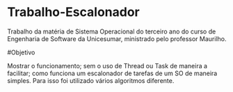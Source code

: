 # Trabalho-Escalonador

Trabalho da matéria de Sistema Operacional do terceiro ano do curso de Engenharia de Software da Unicesumar, ministrado pelo professor Maurilho.

#Objetivo

Mostrar o funcionamento; sem o uso de Thread ou Task de maneira a facilitar; como funciona um escalonador de tarefas de um SO de maneira simples. Para isso foi utilizado vários algoritmos diferente.
